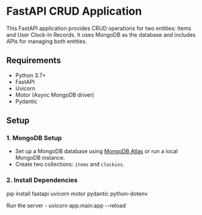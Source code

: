# FastAPI CRUD Application

This FastAPI application provides CRUD operations for two entities: Items and User Clock-In Records. It uses MongoDB as the database and includes APIs for managing both entities.

## Requirements

- Python 3.7+
- FastAPI
- Uvicorn
- Motor (Async MongoDB driver)
- Pydantic

## Setup

### 1. MongoDB Setup

- Set up a MongoDB database using [MongoDB Atlas](https://www.mongodb.com/cloud/atlas) or run a local MongoDB instance.
- Create two collections: `items` and `clockins`.

### 2. Install Dependencies

pip install fastapi uvicorn motor pydantic python-dotenv

Run the server - uvicorn app.main:app --reload


